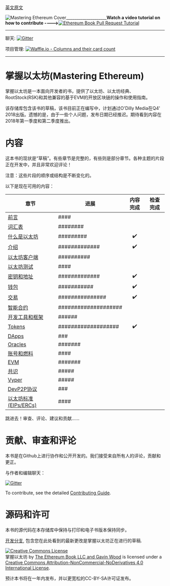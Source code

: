 [英文原文](https://github.com/ethereumbook/ethereumbook)

![Mastering Ethereum Cover](images/cover_thumb.png)____________________**Watch a video tutorial on how to contribute ---->**[![Ethereum Book Pull Request Tutorial](https://img.youtube.com/vi/IBYHohWm_5w/1.jpg)](https://www.youtube.com/watch?v=IBYHohWm_5w)
<hr/>

聊天: [![Gitter](https://github.com/ethereumbook/ethereumbook/blob/develop/images/chat-on-gitter.svg)](https://gitter.im/ethereumbook/Lobby)

项目管理: [![Waffle.io - Columns and their card count](https://badge.waffle.io/ethereumbook/ethereumbook.svg?columns=all)](https://waffle.io/ethereumbook/ethereumbook)
<hr/>

# 掌握以太坊(Mastering Ethereum)

掌握以太坊是一本面向开发者的书，提供了以太坊、以太坊经典、RootStock(RSK)和其他兼容的基于EVM的开放区块链的操作和使用指南。

该存储库包含该书的草稿，该书目前正在编写中，计划通过O'Dilly Media在Q4' 2018出版。遗憾的是，由于一些个人问题，发布日期已经推迟。期待看到内容在2018年第一季度和第二季度推出。

# 内容

这本书的现状是“草稿”。有些章节是完整的，有些则是部分章节。各种主题的片段正在开发中，并且非常欢迎评论！

注意：这些片段的顺序或结构是不断变化的。

以下是现在可用的内容：

| 章节 | 进展 | 内容完成 | 检查完成 |
|-------|------|:------:|:------:|
| [前言](preface_zh.asciidoc) | #### |||
| [词汇表](glossary_zh.asciidoc) | ######## |||
| [什么是以太坊](what-is_zh.asciidoc) | ######### | :heavy_check_mark: ||
| [介绍](intro_zh.asciidoc) | ############# | :heavy_check_mark: ||
| [以太坊客户端](clients_zh.asciidoc) | ########## |||
| [以太坊测试](ethereum-testnets_zh.asciidoc) | #### |||
| [密钥和地址](keys-addresses_zh.asciidoc) | ############# | :heavy_check_mark: ||
| [钱包](wallets_zh.asciidoc) | ########### | :heavy_check_mark: ||
| [交易](transactions_zh.asciidoc) | ############### | :heavy_check_mark: ||
| [智能合约](smart-contracts_zh.asciidoc) | #################### |||
| [开发工具和框架](dev-tools_zh.asciidoc) | ###### |||
| [Tokens](tokens_zh.asciidoc) | ################### | :heavy_check_mark: ||
| [DApps](dapps_zh.asciidoc) | ### |||
| [Oracles](oracles_zh.asciidoc) | ####### |||
| [账号和燃料](gas_zh.asciidoc) | #### |||
| [EVM](evm_zh.asciidoc) | ####### |||
| [共识](consensus_zh.asciidoc) | ##### |||
| [Vyper](vyper.asciidoc) | ##### |||
| [DevP2P协议](devp2p-protocol_zh.asciidoc) | ### |||
| [以太坊标准(EIPs/ERCs)](standards-eip-erc.asciidoc) | #### |||


跳进去！审查、评论、建议和贡献......

# 贡献、审查和评论

本书是在Github上进行协作和公开开发的。我们接受来自所有人的评论，贡献和更正。

与作者和编辑聊天：

[![Gitter](https://github.com/ethereumbook/ethereumbook/blob/develop/images/chat-on-gitter.svg)](https://gitter.im/ethereumbook/Lobby)

To contribute, see the detailed [Contributing Guide](CONTRIBUTING.md).

# 源码和许可

本书的源代码在本存储库中保持与打印和电子书版本保持同步。

[开发分支](https://github.com/ethereumbook/ethereumbook/tree/develop), 包含您在此处看到的最新更改是掌握以太坊正在进行的草稿.

<a rel="license" href="http://creativecommons.org/licenses/by-nc-nd/4.0/"><img alt="Creative Commons License" style="border-width:0" src="https://i.creativecommons.org/l/by-nc-nd/4.0/88x31.png" /></a><br /><span xmlns:dct="http://purl.org/dc/terms/" property="dct:title">掌握以太坊</span> by <a xmlns:cc="http://creativecommons.org/ns#" href="https://antonopoulos.com/" property="cc:attributionName" rel="cc:attributionURL">The Ethereum Book LLC and Gavin Wood</a> is licensed under a <a rel="license" href="http://creativecommons.org/licenses/by-nc-nd/4.0/">Creative Commons Attribution-NonCommercial-NoDerivatives 4.0 International License</a>.

预计本书将在一年内发布，并以更宽松的CC-BY-SA许可证发布。
